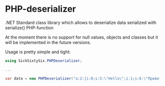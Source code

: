 # PHP-deserializer
.NET Standard class library which allows to deserialize data serialized with serialize() PHP-function

At the moment there is no support for null values, objects and classes but it will be implemented in the future versions.

Usage is pretty simple and tight:
```csharp
using SickSixtySix.PHPDeserializer;

...

var data = new PHPDeserializer("a:2:{i:0;s:5:\"Hello\";i:1;s:6:\"Привет\";}").Deserialize();
